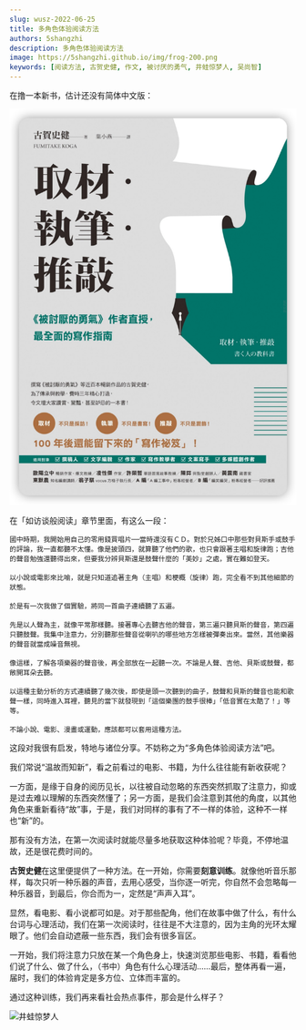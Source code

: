 ```yaml
---
slug: wusz-2022-06-25
title: 多角色体验阅读方法
authors: 5shangzhi
description: 多角色体验阅读方法
image: https://5shangzhi.github.io/img/frog-200.png
keywords: [阅读方法, 古贺史健, 作文, 被讨厌的勇气, 井蛙惊梦人, 吴尚智]
---
```


在撸一本新书，估计还没有简体中文版：

![井蛙惊梦人](images/2022-06-25/1.png)

在「如访谈般阅读」章节里面，有这么一段：

```
國中時期，我開始用自己的零用錢買唱片──當時還沒有ＣＤ。對於兄姊口中那些對貝斯手或鼓手的評論，我一直都聽不太懂。像是披頭四，就算聽了他們的歌，也只會跟著主唱和旋律跑；吉他的聲音勉強還聽得出來，但要我分辨貝斯還是鼓聲什麼的「美妙」之處，實在難如登天。

以小說或電影來比喻，就是只知道追著主角（主唱）和梗概（旋律）跑，完全看不到其他細節的狀態。

於是有一次我做了個實驗，將同一首曲子連續聽了五遍。

先是以人聲為主，就像平常那樣聽。接著專心去聽吉他的聲音，第三遍只聽貝斯的聲音，第四遍只聽鼓聲。我集中注意力，分別聽那些聲音從喇叭的哪些地方怎樣被彈奏出來。當然，其他樂器的聲音就當成噪音無視。

像這樣，了解各項樂器的聲音後，再全部放在一起聽一次。不論是人聲、吉他、貝斯或鼓聲，都敞開耳朵去聽。

以這種主動分析的方式連續聽了幾次後，即使是頭一次聽到的曲子，鼓聲和貝斯的聲音也能和歌聲一樣，同時進入耳裡，聽見的當下就發現到「這個樂團的鼓手很棒」「低音實在太酷了！」等等。

不論小說、電影、漫畫或運動，應該都可以套用這種方法。
```

这段对我很有启发，特地与诸位分享。不妨称之为“多角色体验阅读方法”吧。

我们常说“温故而知新”，看之前看过的电影、书籍，为什么往往能有新收获呢？

一方面，是缘于自身的阅历见长，以往被自动忽略的东西突然抓取了注意力，抑或是过去难以理解的东西突然懂了；另一方面，是我们会注意到其他的角度，以其他角色来重新看待“故”事，于是，我们对同样的事有了不一样的体验，这种不一样也“新”的。

那有没有方法，在第一次阅读时就能尽量多地获取这种体验呢？毕竟，不停地温故，还是很花费时间的。

**古贺史健**在这里便提供了一种方法。在一开始，你需要**刻意训练**。就像他听音乐那样，每次只听一种乐器的声音，去用心感受，当你逐一听完，你自然不会忽略每一种乐器音，到最后，你合而为一，定然是“声声入耳”。

显然，看电影、看小说都可如是。对于那些配角，他们在故事中做了什么，有什么台词与心理活动，我们在第一次阅读时，往往是不大注意的，因为主角的光环太耀眼了。他们会自动遮蔽一些东西，我们会有很多盲区。

一开始，我们将注意力只放在某一个角色身上，快速浏览那些电影、书籍，看看他们说了什么、做了什么，（书中）角色有什么心理活动……最后，整体再看一遍，届时，我们的体验肯定是多方位、立体而丰富的。

通过这种训练，我们再来看社会热点事件，那会是什么样子？

![井蛙惊梦人](https://5shangzhi.github.io/img/frog.jpeg)
